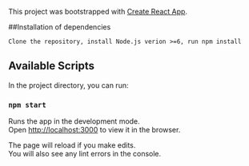 This project was bootstrapped with [Create React App](https://github.com/facebook/create-react-app).

##Installation of dependencies

`Clone the repository, install Node.js verion >=6, run npm install`

## Available Scripts

In the project directory, you can run:

### `npm start`

Runs the app in the development mode.<br />
Open [http://localhost:3000](http://localhost:3000) to view it in the browser.

The page will reload if you make edits.<br />
You will also see any lint errors in the console.

